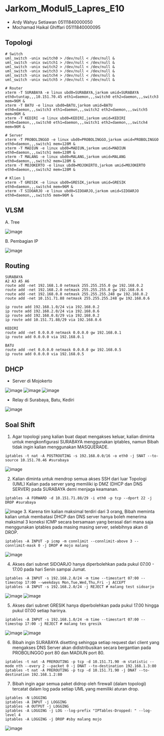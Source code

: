 # Jarkom_Modul5_Lapres_E10
- Ardy Wahyu Setiawan 05111840000050
- Mochamad Haikal Ghiffari 05111840000095

## Topologi
```
# Switch
uml_switch -unix switch0 > /dev/null < /dev/null &
uml_switch -unix switch1 > /dev/null < /dev/null &
uml_switch -unix switch2 > /dev/null < /dev/null &
uml_switch -unix switch3 > /dev/null < /dev/null &
uml_switch -unix switch4 > /dev/null < /dev/null &
uml_switch -unix switch5 > /dev/null < /dev/null &

# Router
xterm -T SURABAYA -e linux ubd0=SURABAYA,jarkom umid=SURABAYA eth0=tuntap,,,10.151.70.45 eth1=daemon,,,switch0 eth2=daemon,,,switch3 mem=96M &
xterm -T BATU -e linux ubd0=BATU,jarkom umid=BATU eth0=daemon,,,switch3 eth1=daemon,,,switch2 eth2=daemon,,,switch5 mem=96M &
xterm -T KEDIRI -e linux ubd0=KEDIRI,jarkom umid=KEDIRI eth0=daemon,,,switch0 eth1=daemon,,,switch1 eth2=daemon,,,switch4 mem=96M &

# Server
xterm -T PROBOLINGGO -e linux ubd0=PROBOLINGGO,jarkom umid=PROBOLINGGO eth0=daemon,,,switch1 mem=128M &
xterm -T MADIUN -e linux ubd0=MADIUN,jarkom umid=MADIUN eth0=daemon,,,switch1 mem=128M &
xterm -T MALANG -e linux ubd0=MALANG,jarkom umid=MALANG eth0=daemon,,,switch2 mem=128M &
xterm -T MOJOKERTO -e linux ubd0=MOJOKERTO,jarkom umid=MOJOKERTO eth0=daemon,,,switch2 mem=128M &

# Klien 1
xterm -T GRESIK -e linux ubd0=GRESIK,jarkom umid=GRESIK eth0=daemon,,,switch4 mem=96M &
xterm -T SIDOARJO -e linux ubd0=SIDOARJO,jarkom umid=SIDOARJO eth0=daemon,,,switch5 mem=96M &
```

## VLSM

A. Tree

![image](https://user-images.githubusercontent.com/57068224/103280480-199cdd00-4a03-11eb-8ced-ef9128bfce39.png)

B. Pembagian IP

![image](https://user-images.githubusercontent.com/57068224/103280502-27526280-4a03-11eb-81e6-115d23062df1.png)

## Routing
```
SURABAYA
A2 A3 A5 A6
route add -net 192.168.1.0 netmask 255.255.255.0 gw 192.168.0.2
route add -net 192.168.2.0 netmask 255.255.255.0 gw 192.168.0.6
route add -net 192.168.0.8 netmask 255.255.255.248 gw 192.168.0.2
route add -net 10.151.71.88 netmask 255.255.255.248 gw 192.168.0.6

ip route add 192.168.1.0/24 via 192.168.0.2
ip route add 192.168.2.0/24 via 192.168.0.6
ip route add 192.168.0.8/29 via 192.168.0.2
ip route add 10.151.71.88/29 via 192.168.0.6

KEDIRI
route add -net 0.0.0.0 netmask 0.0.0.0 gw 192.168.0.1
ip route add 0.0.0.0 via 192.168.0.1

BATU
route add -net 0.0.0.0 netmask 0.0.0.0 gw 192.168.0.5
ip route add 0.0.0.0 via 192.168.0.5
```
## DHCP

- Server di Mojokerto

![image](https://user-images.githubusercontent.com/57068224/103280604-6aacd100-4a03-11eb-8da5-ce0793fc6902.png)
![image](https://user-images.githubusercontent.com/57068224/103280609-6d0f2b00-4a03-11eb-993d-a8c8b00550c2.png)
![image](https://user-images.githubusercontent.com/57068224/103280614-6ed8ee80-4a03-11eb-939d-c1fdf5d9e3c9.png)

- Relay di Surabaya, Batu, Kediri

![image](https://user-images.githubusercontent.com/57068224/103280621-71d3df00-4a03-11eb-9450-c9a2e9b46a56.png)

## Soal Shift
1. Agar topologi yang kalian buat dapat mengakses keluar, kalian diminta untuk mengkonfigurasi
SURABAYA menggunakan iptables, namun Bibah tidak ingin kalian menggunakan
MASQUERADE.
```
iptables -t nat -A POSTROUTING -s 192.168.0.0/16 -o eth0 -j SNAT --to-source 10.151.70.46 #surabaya
```
![image](https://user-images.githubusercontent.com/57068224/103280834-f45c9e80-4a03-11eb-874f-c6e4fc3545c4.png)

2. Kalian diminta untuk mendrop semua akses SSH dari luar Topologi (UML) Kalian pada server
yang memiliki ip DMZ (DHCP dan DNS SERVER) pada SURABAYA demi menjaga keamanan.
```
iptables -A FORWARD -d 10.151.71.88/29 -i eth0 -p tcp --dport 22 -j DROP #surabaya
```
![image](https://user-images.githubusercontent.com/57068224/103280842-f6bef880-4a03-11eb-9361-05d4e39286bd.png)
3. Karena tim kalian maksimal terdiri dari 3 orang, Bibah meminta kalian untuk membatasi DHCP
dan DNS server hanya boleh menerima maksimal 3 koneksi ICMP secara bersamaan yang berasal dari
mana saja menggunakan iptables pada masing masing server, selebihnya akan di DROP.
```
iptables -A INPUT -p icmp -m connlimit --connlimit-above 3 --connlimit-mask 0 -j DROP # mojo malang
```
![image](https://user-images.githubusercontent.com/57068224/103280902-17874e00-4a04-11eb-88c4-1ed996adb842.png)

4. Akses dari subnet SIDOARJO hanya diperbolehkan pada pukul 07.00 - 17.00 pada hari Senin
sampai Jumat.
```
iptables -A INPUT -s 192.168.2.0/24 -m time --timestart 07:00 --timestop 17:00 --weekdays Mon,Tue,Wed,Thu,Fri -j ACCEPT
iptables -A INPUT -s 192.168.2.0/24 -j REJECT # malang test sidoarjo

```
![image](https://user-images.githubusercontent.com/57068224/103280908-19e9a800-4a04-11eb-8dbb-6b26b07b19fd.png)
![image](https://user-images.githubusercontent.com/57068224/103280914-1c4c0200-4a04-11eb-80b1-483a1b9c4be5.png)

5. Akses dari subnet GRESIK hanya diperbolehkan pada pukul 17.00 hingga pukul 07.00 setiap
harinya.
```
iptables -A INPUT -s 192.168.1.0/24 -m time --timestart 07:00 --timestop 17:00 -j REJECT # malang tes gresik
```
![image](https://user-images.githubusercontent.com/57068224/103280924-240ba680-4a04-11eb-9b21-c1d52bd80207.png)
![image](https://user-images.githubusercontent.com/57068224/103280930-279f2d80-4a04-11eb-97ec-2b8d5c024d61.png)

6. Bibah ingin SURABAYA disetting sehingga setiap request dari client yang mengakses DNS Server akan didistribusikan
secara bergantian pada PROBOLINGGO port 80 dan MADIUN port 80.
```
iptables -t nat -A PREROUTING -p tcp -d 10.151.71.90 -m statistic --mode nth --every 2 --packet 0 -j DNAT --to-destination 192.168.1.3:80
iptables -t nat -A PREROUTING -p tcp -d 10.151.71.90 -j DNAT --to-destination 192.168.1.2:80
```

7. Bibah ingin agar semua paket didrop oleh firewall (dalam topologi) tercatat dalam log pada setiap
UML yang memiliki aturan drop.
```
iptables -N LOGGING
iptables -A INPUT -j LOGGING
iptables -A OUTPUT -j LOGGING
iptables -A LOGGING -j LOG --log-prefix "IPTables-Dropped: " --log-level 4
iptables -A LOGGING -j DROP #sby malang mojo
```
![image](https://user-images.githubusercontent.com/57068224/103280991-4ac9dd00-4a04-11eb-8d31-4416f022b310.png)
